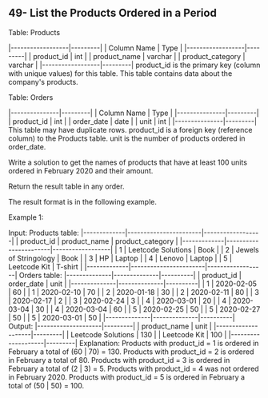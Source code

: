 ## 49- List the Products Ordered in a Period

Table: Products

|------------------|---------|
| Column Name      | Type    |
|------------------|---------|
| product_id       | int     |
| product_name     | varchar |
| product_category | varchar |
|------------------|---------|
product_id is the primary key (column with unique values) for this table.
This table contains data about the company's products.
 

Table: Orders

|---------------|---------|
| Column Name   | Type    |
|---------------|---------|
| product_id    | int     |
| order_date    | date    |
| unit          | int     |
|---------------|---------|
This table may have duplicate rows.
product_id is a foreign key (reference column) to the Products table.
unit is the number of products ordered in order_date.
 

Write a solution to get the names of products that have at least 100 units ordered in February 2020 and their amount.

Return the result table in any order.

The result format is in the following example.

 

Example 1:

Input: 
Products table:
|-------------|-----------------------|------------------|
| product_id  | product_name          | product_category |
|-------------|-----------------------|------------------|
| 1           | Leetcode Solutions    | Book             |
| 2           | Jewels of Stringology | Book             |
| 3           | HP                    | Laptop           |
| 4           | Lenovo                | Laptop           |
| 5           | Leetcode Kit          | T-shirt          |
|-------------|-----------------------|------------------|
Orders table:
|--------------|--------------|----------|
| product_id   | order_date   | unit     |
|--------------|--------------|----------|
| 1            | 2020-02-05   | 60       |
| 1            | 2020-02-10   | 70       |
| 2            | 2020-01-18   | 30       |
| 2            | 2020-02-11   | 80       |
| 3            | 2020-02-17   | 2        |
| 3            | 2020-02-24   | 3        |
| 4            | 2020-03-01   | 20       |
| 4            | 2020-03-04   | 30       |
| 4            | 2020-03-04   | 60       |
| 5            | 2020-02-25   | 50       |
| 5            | 2020-02-27   | 50       |
| 5            | 2020-03-01   | 50       |
|--------------|--------------|----------|
Output: 
|--------------------|---------|
| product_name       | unit    |
|--------------------|---------|
| Leetcode Solutions | 130     |
| Leetcode Kit       | 100     |
|--------------------|---------|
Explanation: 
Products with product_id = 1 is ordered in February a total of (60 | 70) = 130.
Products with product_id = 2 is ordered in February a total of 80.
Products with product_id = 3 is ordered in February a total of (2 | 3) = 5.
Products with product_id = 4 was not ordered in February 2020.
Products with product_id = 5 is ordered in February a total of (50 | 50) = 100.